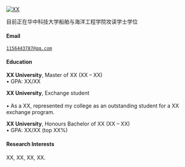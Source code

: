 [![XX](https://img.shields.io/badge/XX-github-blue?logo=github)](https://github.com/XX)

目前正在华中科技大学船舶与海洋工程学院攻读学士学位
#### Email  
<code>1156443787@qq.com</code>  
#### Education  
**XX University**, Master of XX (XX – XX)  
• GPA: XX/XX  

**XX University**, Exchange student <br>  
• As a XX, represented my college as an outstanding student for a XX exchange program.  

**XX University**, Honours Bachelor of XX (XX – XX)  
• GPA: XX/XX (top XX%)  

#### Research Interests  
XX, XX, XX, XX.
